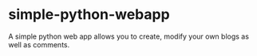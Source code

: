 # simple-python-webapp
A simple python web app allows you to create, modify your own blogs as well as comments.